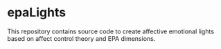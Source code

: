 # epaLights
This repository contains source code to create affective emotional lights based on affect control theory and EPA dimensions.
